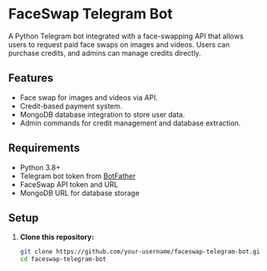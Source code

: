 # FaceSwap Telegram Bot

A Python Telegram bot integrated with a face-swapping API that allows users to request paid face swaps on images and videos. Users can purchase credits, and admins can manage credits directly.

## Features
- Face swap for images and videos via API.
- Credit-based payment system.
- MongoDB database integration to store user data.
- Admin commands for credit management and database extraction.

## Requirements
- Python 3.8+
- Telegram bot token from [BotFather](https://core.telegram.org/bots#botfather)
- FaceSwap API token and URL
- MongoDB URL for database storage

## Setup

1. **Clone this repository:**
   ```bash
   git clone https://github.com/your-username/faceswap-telegram-bot.git
   cd faceswap-telegram-bot
